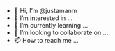 - 👋 Hi, I’m @justamanm
- 👀 I’m interested in ...
- 🌱 I’m currently learning ...
- 💞️ I’m looking to collaborate on ...
- 📫 How to reach me ...

<!---
justamanm/justamanm is a ✨ special ✨ repository because its `README.md` (this file) appears on your GitHub profile.
You can click the Preview link to take a look at your changes.
--->
